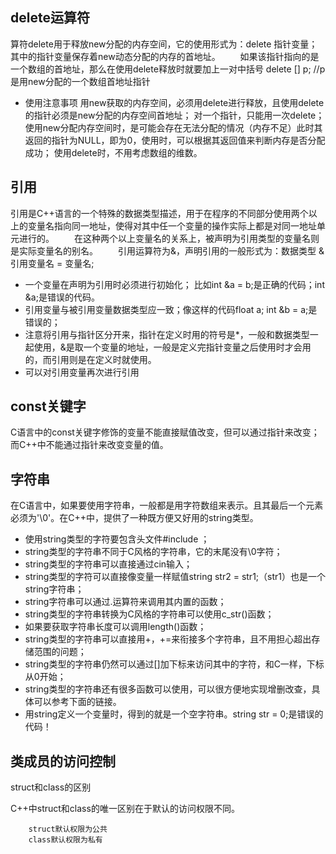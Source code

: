 

## delete运算符

算符delete用于释放new分配的内存空间，它的使用形式为：delete 指针变量；其中的指针变量保存着new动态分配的内存的首地址。
  如果该指针指向的是一个数组的首地址，那么在使用delete释放时就要加上一对中括号
delete [] p; //p是用new分配的一个数组首地址指针

- 使用注意事项
用new获取的内存空间，必须用delete进行释放，且使用delete的指针必须是new分配的内存空间首地址；
对一个指针，只能用一次delete；
使用new分配内存空间时，是可能会存在无法分配的情况（内存不足）此时其返回的指针为NULL，即为0，使用时，可以根据其返回值来判断内存是否分配成功；
使用delete时，不用考虑数组的维数。 


## 引用 

引用是C++语言的一个特殊的数据类型描述，用于在程序的不同部分使用两个以上的变量名指向同一地址，使得对其中任一个变量的操作实际上都是对同一地址单元进行的。
  在这种两个以上变量名的关系上，被声明为引用类型的变量名则是实际变量名的别名。
  引用运算符为&，声明引用的一般形式为：数据类型 &引用变量名 = 变量名;  

- 一个变量在声明为引用时必须进行初始化；
比如int &a = b;是正确的代码；int &a;是错误的代码。
- 引用变量与被引用变量数据类型应一致；像这样的代码float a; int &b = a;是错误的；
- 注意将引用与指针区分开来，指针在定义时用的符号是*，一般和数据类型一起使用，&是取一个变量的地址，一般是定义完指针变量之后使用时才会用的，而引用则是在定义时就使用。  
- 可以对引用变量再次进行引用


## const关键字
C语言中的const关键字修饰的变量不能直接赋值改变，但可以通过指针来改变；而C++中不能通过指针来改变变量的值。

## 字符串
在C语言中，如果要使用字符串，一般都是用字符数组来表示。且其最后一个元素必须为'\0'。在C++中，提供了一种既方便又好用的string类型。

- 使用string类型的字符要包含头文件#include <string>；
- string类型的字符串不同于C风格的字符串，它的末尾没有\0字符；
- string类型的字符串可以直接通过cin输入；
- string类型的字符可以直接像变量一样赋值string str2 = str1;（str1）也是一个string字符串；
- string字符串可以通过.运算符来调用其内置的函数；
-  string类型的字符串转换为C风格的字符串可以使用c_str()函数；
- 如果要获取字符串长度可以调用length()函数；
- string类型的字符串可以直接用+，+=来衔接多个字符串，且不用担心超出存储范围的问题；
- string类型的字符串仍然可以通过[]加下标来访问其中的字符，和C一样，下标从0开始；
- string类型的字符串还有很多函数可以使用，可以很方便地实现增删改查，具体可以参考下面的链接。
- 用string定义一个变量时，得到的就是一个空字符串。string str = 0;是错误的代码！ 

## 类成员的访问控制
struct和class的区别

C++中struct和class的唯一区别在于默认的访问权限不同。

        struct默认权限为公共
        class默认权限为私有